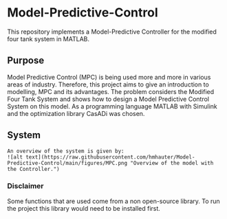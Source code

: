 # Model-Predictive-Control
This repository implements a Model-Predictive Controller for the modified four tank system in MATLAB. 
## Purpose
Model Predictive Control (MPC) is being used more and more in various areas of industry. Therefore, this project aims to give an introduction to modelling, MPC and its advantages. The problem considers the Modified Four Tank System and shows how to design a Model Predictive Control System
on this model. As a programming language MATLAB with Simulink and the optimization library CasADi was chosen.

## System 
```
An overview of the system is given by: 
![alt text](https://raw.githubusercontent.com/hmhauter/Model-Predictive-Control/main/figures/MPC.png "Overview of the model with the Controller.")

```

### Disclaimer
Some functions that are used come from a non open-source library. To run the project this library would need to be installed first.
